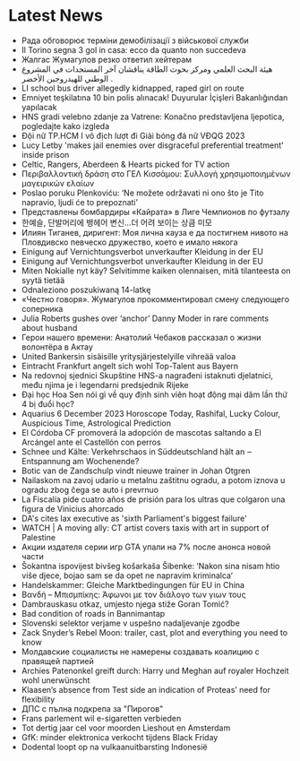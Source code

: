# Latest News
-  Рада обговорює терміни демобілізації з військової служби
-  Il Torino segna 3 gol in casa: ecco da quanto non succedeva
-  Жалгас Жумагулов резко ответил хейтерам
-  هيئة البحث العلمي ومركز بحوث الطاقة يناقشان آخر المستجدات في المشروع الوطني للهيدروجين الأخضر .
-  LI school bus driver allegedly kidnapped, raped girl on route
-  Emniyet teşkilatına 10 bin polis alınacak! Duyurular İçişleri Bakanlığından yapılacak
-  HNS gradi velebno zdanje za Vatrene: Konačno predstavljena ljepotica, pogledajte kako izgleda
-  Đội nữ TP.HCM I vô địch lượt đi Giải bóng đá nữ VĐQG 2023
-  Lucy Letby 'makes jail enemies over disgraceful preferential treatment' inside prison
-  Celtic, Rangers, Aberdeen & Hearts picked for TV action
-  Περιβαλλοντική δράση στο ΓΕΛ Κισσάμου: Συλλογή χρησιμοποιημένων μαγειρικών ελαίων
-  Poslao poruku Plenkoviću: ‘Ne možete održavati ni ono što je Tito napravio, ljudi će to prepoznati’
-  Представлены бомбардиры «Кайрата» в Лиге Чемпионов по футзалу
-  한예슬, 단발머리에 뱅헤어 변신…더 어려 보이는 상큼 미모
-  Илиян Тиганев, диригент: Моя лична кауза е да постигнем нивото на Пловдивско певческо дружество, което е имало някога
-  Einigung auf Vernichtungsverbot unverkaufter Kleidung in der EU
-  Einigung auf Vernichtungsverbot unverkaufter Kleidung in der EU
-  Miten Nokialle nyt käy? Selvitimme kaiken olennaisen, mitä tilanteesta on syytä tietää
-  Odnaleziono poszukiwaną 14-latkę
-  «Честно говоря». Жумагулов прокомментировал смену следующего соперника
-  Julia Roberts gushes over ‘anchor’ Danny Moder in rare comments about husband
-  Герои нашего времени: Анатолий Чебаков рассказал о жизни волонтёра в Актау
-  United Bankersin sisäisille yritysjärjestelyille vihreää valoa
-  Eintracht Frankfurt angelt sich wohl Top-Talent aus Bayern
-  Na redovnoj sjednici Skupštine HNS-a nagrađeni istaknuti djelatnici, među njima je i legendarni predsjednik Rijeke
-  Đại học Hoa Sen nói gì về quy định sinh viên hoạt động mại dâm lần thứ 4 bị đuổi học?
-  Aquarius 6 December 2023 Horoscope Today, Rashifal, Lucky Colour, Auspicious Time, Astrological Prediction
-  El Córdoba CF promoverá la adopción de mascotas saltando a El Arcángel ante el Castellón con perros
-  Schnee und Kälte: Verkehrschaos in Süddeutschland hält an ‒ Entspannung am Wochenende?
-  Botic van de Zandschulp vindt nieuwe trainer in Johan Otgren
-  Nailaskom na zavoj udario u metalnu zaštitnu ogradu, a potom iznova u ogradu zbog čega se auto i prevrnuo
-  La Fiscalía pide cuatro años de prisión para los ultras que colgaron una figura de Vinicius ahorcado
-  DA's cites lax executive as 'sixth Parliament's biggest failure'
-  WATCH | A moving ally: CT artist covers taxis with art in support of Palestine
-  Акции издателя серии игр GTA упали на 7% после анонса новой части
-  Šokantna ispovijest bivšeg košarkaša Šibenke: ‘Nakon sina nisam htio više djece, bojao sam se da opet ne napravim kriminalca‘
-  Handelskammer: Gleiche Marktbedingungen für EU in China
-  Βανδή – Μπισμπίκης: Άφωνοι με τον διάλογο των γιων τους
-  Dambrauskasu otkaz, umjesto njega stiže Goran Tomić?
-  Bad condition of roads in Bannimantap
-  Slovenski selektor verjame v uspešno nadaljevanje zgodbe
-  Zack Snyder’s Rebel Moon: trailer, cast, plot and everything you need to know
-  Молдавские социалисты не намерены создавать коалицию с правящей партией
-  Archies Patenonkel greift durch: Harry und Meghan auf royaler Hochzeit wohl unerwünscht
-  Klaasen’s absence from Test side an indication of Proteas’ need for flexibility
-  ДПС с пълна подкрепа за "Пирогов"
-  Frans parlement wil e-sigaretten verbieden
-  Tot dertig jaar cel voor moorden Lieshout en Amsterdam
-  GfK: minder elektronica verkocht tijdens Black Friday
-  Dodental loopt op na vulkaanuitbarsting Indonesië

